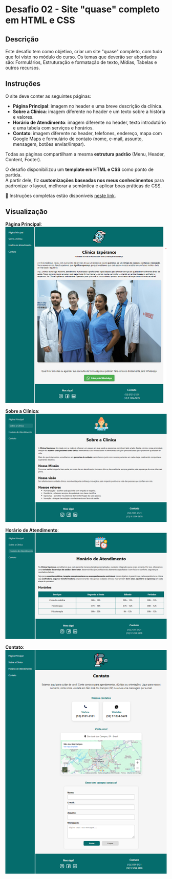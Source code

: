 
# Desafio 02 - Site "quase" completo em HTML e CSS 

## Descrição
Este desafio tem como objetivo, criar um site "quase" completo, com tudo que foi visto no módulo do curso. Os temas que deverão ser abordados são: Formulários, Estruturação e formatação de texto, Mídias, Tabelas e outros recursos.

## Instruções
O site deve conter as seguintes páginas:
- **Página Principal**: imagem no header e uma breve descrição da clínica.  
- **Sobre a Clínica**: imagem diferente no header e um texto sobre a história e valores.  
- **Horário de Atendimento**: imagem diferente no header, texto introdutório e uma tabela com serviços e horários.  
- **Contato**: imagem diferente no header, telefones, endereço, mapa com Google Maps e formulário de contato (nome, e-mail, assunto, mensagem, botões enviar/limpar).  

Todas as páginas compartilham a mesma **estrutura padrão** (Menu, Header, Content, Footer).  

O desafio disponibilizou um **template em HTML e CSS** como ponto de partida.  
A partir dele, fiz **customizações baseadas nos meus conhecimentos** para padronizar o layout, melhorar a semântica e aplicar boas práticas de CSS.  

📖 Instruções completas estão disponíveis [neste link](https://github.com/digitalinnovationone/trilha-html-modulo-2/blob/main/README.md#instru%C3%A7%C3%B5es).

## Visualização
**Página Principal**:
![Captura da página](assets/screenshots/index.png)

**Sobre a Clínica**:
![Captura da página](assets/screenshots/about.png)

**Horário de Atendimento**:
![Captura da página](assets/screenshots/schedules.png)

**Contato**:
![Captura da página](assets/screenshots/contact.png)